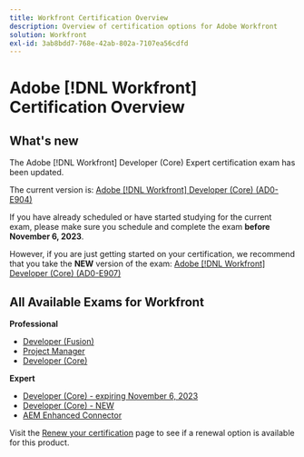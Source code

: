 ```yaml
---
title: Workfront Certification Overview
description: Overview of certification options for Adobe Workfront
solution: Workfront
exl-id: 3ab8bdd7-768e-42ab-802a-7107ea56cdfd
---
```

# Adobe [!DNL Workfront] Certification Overview

## What's new

The Adobe [!DNL Workfront] Developer (Core) Expert certification exam has been updated. 

The current version is: [Adobe [!DNL Workfront] Developer (Core) (AD0-E904)](/help/certifications/aw/aw-core-e-developer.md)

If you have already scheduled or have started studying for the current exam, please make sure you schedule and complete the exam **before November 6, 2023**. 

However, if you are just getting started on your certification, we recommend that you take the **NEW** version of the exam: [Adobe [!DNL Workfront] Developer (Core) (AD0-E907)](/help/certifications/aw/aw-core-e-developer-23-08.md)

## All Available Exams for Workfront

**Professional**

* [Developer (Fusion)](/help/certifications/aw/aw-fusion-p-developer.md) <!--AD0-E902-->
* [Project Manager](/help/certifications/aw/aw-p-project-manager.md) <!--AD0-E903-->
* [Developer (Core)](/help/certifications/aw/aw-core-p-developer.md) <!--AD0-E905-->

**Expert**

* [Developer (Core) - expiring November 6, 2023](/help/certifications/aw/aw-core-e-developer.md) <!--AD0-E904-->
* [Developer (Core) - NEW](/help/certifications/aw/aw-core-e-developer-23-08.md) <!--AD0-E907-->
* [AEM Enhanced Connector](/help/certifications/aw/aw-aem-e-connector.md) <!--AD0-E906-->

Visit the [Renew your certification](/help/certifications/renew.md) page to see if a renewal option is available for this product.
